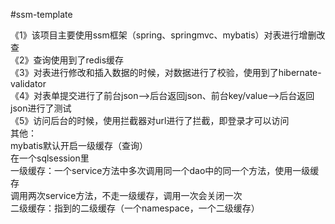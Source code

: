 #ssm-template

《1》该项目主要使用ssm框架（spring、springmvc、mybatis）对表进行增删改查<br>
《2》查询使用到了redis缓存<br>
《3》对表进行修改和插入数据的时候，对数据进行了校验，使用到了hibernate-validator<br>
《4》对表单提交进行了前台json-->后台返回json、前台key/value-->后台返回json进行了测试 <br>
《5》访问后台的时候，使用拦截器对url进行了拦截，即登录才可以访问<br>
其他：<br>
mybatis默认开启一级缓存（查询）<br>
在一个sqlsession里<br>
一级缓存：一个service方法中多次调用同一个dao中的同一个方法，使用一级缓存<br>
调用两次service方法，不走一级缓存，调用一次会关闭一次<br>
二级缓存：指到的二级缓存（一个namespace，一个二级缓存）<br>
